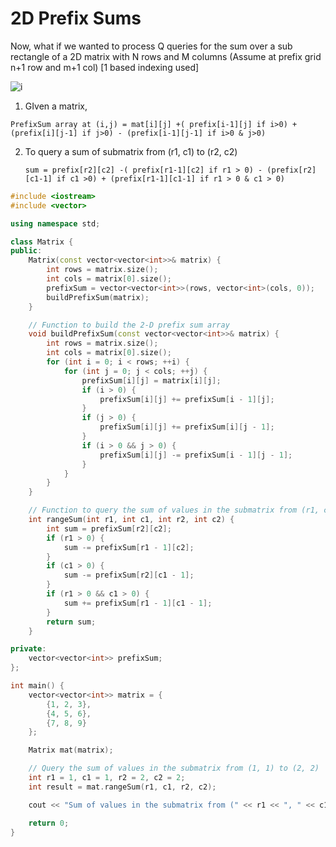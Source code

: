 # 2D Prefix Sums

Now, what if we wanted to process Q queries for the sum over a sub rectangle of a 2D matrix with N rows and M columns (Assume at prefix grid n+1 row and m+1 col)
[1 based indexing used]

![i](https://miro.medium.com/v2/resize:fit:720/format:webp/0*5QNQKQELVhYxKyaW.png)

1. GIven a matrix,

```
PrefixSum array at (i,j) = mat[i][j] +( prefix[i-1][j] if i>0) + (prefix[i][j-1] if j>0) - (prefix[i-1][j-1] if i>0 & j>0)
```

2. To query a sum of submatrix from (r1, c1) to (r2, c2)
    ```
    sum = prefix[r2][c2] -( prefix[r1-1][c2] if r1 > 0) - (prefix[r2][c1-1] if c1 >0) + (prefix[r1-1][c1-1] if r1 > 0 & c1 > 0)
    ```

```cpp
#include <iostream>
#include <vector>

using namespace std;

class Matrix {
public:
    Matrix(const vector<vector<int>>& matrix) {
        int rows = matrix.size();
        int cols = matrix[0].size();
        prefixSum = vector<vector<int>>(rows, vector<int>(cols, 0));
        buildPrefixSum(matrix);
    }

    // Function to build the 2-D prefix sum array
    void buildPrefixSum(const vector<vector<int>>& matrix) {
        int rows = matrix.size();
        int cols = matrix[0].size();
        for (int i = 0; i < rows; ++i) {
            for (int j = 0; j < cols; ++j) {
                prefixSum[i][j] = matrix[i][j];
                if (i > 0) {
                    prefixSum[i][j] += prefixSum[i - 1][j];
                }
                if (j > 0) {
                    prefixSum[i][j] += prefixSum[i][j - 1];
                }
                if (i > 0 && j > 0) {
                    prefixSum[i][j] -= prefixSum[i - 1][j - 1];
                }
            }
        }
    }

    // Function to query the sum of values in the submatrix from (r1, c1) to (r2, c2)
    int rangeSum(int r1, int c1, int r2, int c2) {
        int sum = prefixSum[r2][c2];
        if (r1 > 0) {
            sum -= prefixSum[r1 - 1][c2];
        }
        if (c1 > 0) {
            sum -= prefixSum[r2][c1 - 1];
        }
        if (r1 > 0 && c1 > 0) {
            sum += prefixSum[r1 - 1][c1 - 1];
        }
        return sum;
    }

private:
    vector<vector<int>> prefixSum;
};

int main() {
    vector<vector<int>> matrix = {
        {1, 2, 3},
        {4, 5, 6},
        {7, 8, 9}
    };

    Matrix mat(matrix);

    // Query the sum of values in the submatrix from (1, 1) to (2, 2)
    int r1 = 1, c1 = 1, r2 = 2, c2 = 2;
    int result = mat.rangeSum(r1, c1, r2, c2);

    cout << "Sum of values in the submatrix from (" << r1 << ", " << c1 << ") to (" << r2 << ", " << c2 << ") is: " << result << endl;

    return 0;
}
```
